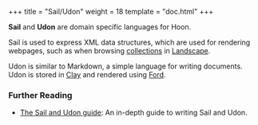 +++
title = "Sail/Udon"
weight = 18
template = "doc.html"
+++

**Sail** and **Udon** are domain specific languages for Hoon.

Sail is used to express XML data structures, which are used for rendering webpages, such as when browsing [collections](../collection) in [Landscape](../landscape).

Udon is similar to Markdown, a simple language for writing documents. Udon is stored in [Clay](../clay) and rendered using [Ford](../ford).

### Further Reading

- [The Sail and Udon guide](@/docs/tutorials/sail-and-udon.md): An in-depth guide to writing Sail and Udon.
